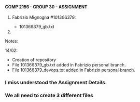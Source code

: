 #### COMP 2156 - GROUP 30 - ASSIGNMENT

1) Fabrizio Mignogna #101366379:
    - 101366379_gb.txt

2) 


Notes:

14/02: 
- Creation of repository
- File 101366379_gb.txt added in Fabrizio personal branch.
- File 101366379_devops.txt added in Fabrizio personal branch.

### I miss understood the Assignment Details:
### We all need to create 3 different files